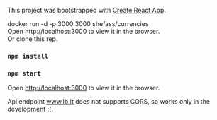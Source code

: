 This project was bootstrapped with [Create React App](https://github.com/facebook/create-react-app).<br />

docker run -d -p 3000:3000 shefass/currencies<br />
Open http://localhost:3000 to view it in the browser.<br />
Or clone this rep.<br />

### `npm install`
### `npm start`

Open [http://localhost:3000](http://localhost:3000) to view it in the browser.<br />

Api endpoint www.lb.lt does not supports CORS, so works only in the development :(.<br /> 

